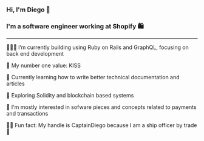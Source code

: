 ### Hi, I'm Diego 👋

### I'm a software engineer working at Shopify 🛍

---

👷🏻‍♂️ I’m currently building using Ruby on Rails and GraphQL, focusing on back end development

🤙 My number one value: KISS

🌱 Currently learning how to write better technical documentation and articles

🔎 Exploring Solidity and blockchain based systems

🤔 I'm mostly interested in sofware pieces and concepts related to payments and transactions

🏴‍☠️ Fun fact: My handle is CaptainDiego because I am a ship officer by trade 🚢


